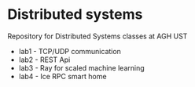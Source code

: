 # Distributed systems
Repository for Distributed Systems classes at AGH UST   

* lab1 - TCP/UDP communication
* lab2 - REST Api
* lab3 - Ray for scaled machine learning
* lab4 - Ice RPC smart home
